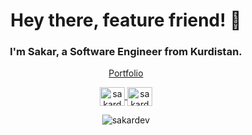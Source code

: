 <h1 align="center">Hey there, feature friend! 👋</h1>
<h3 align="center">I'm Sakar, a Software Engineer from Kurdistan.</h3>

<p align="center"><a  href="https://www.sakar.dev/" target="blank">Portfolio</a></p>

<p align="center">
<a href="https://twitter.com/Sakar_Hamasaeed" target="blank">
<img align="center" src="https://raw.githubusercontent.com/rahuldkjain/github-profile-readme-generator/master/src/images/icons/Social/twitter.svg" alt="sakardev" height="30" width="40" />
</a>
<a href="https://www.facebook.com/sakar.h.saeed/" target="blank">
<img align="center" src="https://raw.githubusercontent.com/rahuldkjain/github-profile-readme-generator/master/src/images/icons/Social/facebook.svg" alt="sakardev" height="30" width="40" />
</a>
</p>

<p align="center">
<img src="https://komarev.com/ghpvc/?username=sakardev&label=Profile%20views&color=0e75b6&style=flat" alt="sakardev" /> 
</p>
